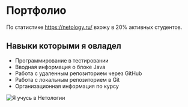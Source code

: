 # Портфолио
По статистике <https://netology.ru/> вхожу в 20% активных студентов.
## Навыки которыми я овладел
* Программирование в тестировании
* Вводная информация о блоке Java
* Работа с удаленным репозиторием через GitHub
* Работа с локальным репозиторием в Git
* Организационная информация по курсу

![Я учусь в Нетологии](https://netology.ru/images/netology_share.png)